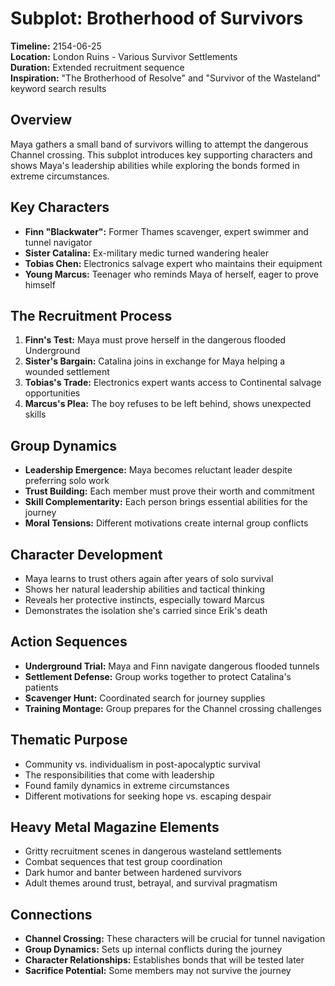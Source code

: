 # Subplot: Brotherhood of Survivors

**Timeline:** 2154-06-25  
**Location:** London Ruins - Various Survivor Settlements  
**Duration:** Extended recruitment sequence  
**Inspiration:** "The Brotherhood of Resolve" and "Survivor of the Wasteland" keyword search results

## Overview
Maya gathers a small band of survivors willing to attempt the dangerous Channel crossing. This subplot introduces key supporting characters and shows Maya's leadership abilities while exploring the bonds formed in extreme circumstances.

## Key Characters
- **Finn "Blackwater":** Former Thames scavenger, expert swimmer and tunnel navigator
- **Sister Catalina:** Ex-military medic turned wandering healer
- **Tobias Chen:** Electronics salvage expert who maintains their equipment
- **Young Marcus:** Teenager who reminds Maya of herself, eager to prove himself

## The Recruitment Process
1. **Finn's Test:** Maya must prove herself in the dangerous flooded Underground
2. **Sister's Bargain:** Catalina joins in exchange for Maya helping a wounded settlement
3. **Tobias's Trade:** Electronics expert wants access to Continental salvage opportunities
4. **Marcus's Plea:** The boy refuses to be left behind, shows unexpected skills

## Group Dynamics
- **Leadership Emergence:** Maya becomes reluctant leader despite preferring solo work
- **Trust Building:** Each member must prove their worth and commitment
- **Skill Complementarity:** Each person brings essential abilities for the journey
- **Moral Tensions:** Different motivations create internal group conflicts

## Character Development
- Maya learns to trust others again after years of solo survival
- Shows her natural leadership abilities and tactical thinking
- Reveals her protective instincts, especially toward Marcus
- Demonstrates the isolation she's carried since Erik's death

## Action Sequences
- **Underground Trial:** Maya and Finn navigate dangerous flooded tunnels
- **Settlement Defense:** Group works together to protect Catalina's patients
- **Scavenger Hunt:** Coordinated search for journey supplies
- **Training Montage:** Group prepares for the Channel crossing challenges

## Thematic Purpose
- Community vs. individualism in post-apocalyptic survival
- The responsibilities that come with leadership
- Found family dynamics in extreme circumstances
- Different motivations for seeking hope vs. escaping despair

## Heavy Metal Magazine Elements
- Gritty recruitment scenes in dangerous wasteland settlements
- Combat sequences that test group coordination
- Dark humor and banter between hardened survivors
- Adult themes around trust, betrayal, and survival pragmatism

## Connections
- **Channel Crossing:** These characters will be crucial for tunnel navigation
- **Group Dynamics:** Sets up internal conflicts during the journey
- **Character Relationships:** Establishes bonds that will be tested later
- **Sacrifice Potential:** Some members may not survive the journey
